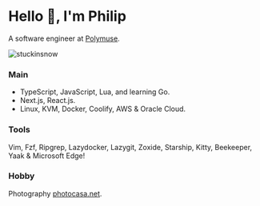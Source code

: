 # Hello 👋, I'm Philip 

A software engineer at [Polymuse](https://polymuse.tech/).

<p align="left"> <img src="https://komarev.com/ghpvc/?username=stuckinsnow&label=Profile%20views&color=0e75b6&style=flat" alt="stuckinsnow" /></p>

### Main

*  TypeScript, JavaScript, Lua, and learning Go.
*  Next.js, React.js.
*  Linux, KVM, Docker, Coolify, AWS & Oracle Cloud.

### Tools

Vim, Fzf, Ripgrep, Lazydocker, Lazygit, Zoxide, Starship, Kitty, Beekeeper, Yaak & Microsoft Edge! 

### Hobby

Photography [photocasa.net](https://photocasa.net).
